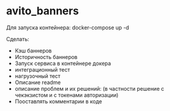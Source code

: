 # avito_banners
Для запуска контейнера:
docker-compose up -d

Сделать:
- Кэш баннеров
- Историчность баннеров
- Запуск сервиса в контейнере докера
- интеграционный тест
- нагрузочный тест
- Описание readme
- описание проблем и их решений:
  (в частности решение с чекэкзистом и с токенами авторизации)
- Пооставлять комментарии в коде